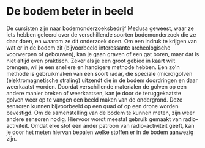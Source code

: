 # De bodem beter in beeld
De cursisten zijn naar bodemonderzoeksbedrijf Medusa geweest, waar ze iets hebben geleerd over de verschillende soorten bodemonderzoek die ze daar doen, en waarom ze dit onderzoek doen. Om een indruk te krijgen van wat er in de bodem zit (bijvoorbeeld interessante archeologische voorwerpen of gebouwen), kan je gaan graven of een gat boren, maar dat is niet altijd even praktisch. Zeker als je een groot gebied in kaart wilt brengen, wil je een snellere en handigere methode hebben. Een zo'n methode is gebruikmaken van een soort radar, die speciale (micro)golven (elektromagnetische straling) uitzendt die in de bodem doordringen en daar weerkaatst worden. Doordat verschillende materialen de golven op een andere manier breken of weerkaatsen, kan je door de teruggekaatste golven weer op te vangen een beeld maken van de ondergrond. Deze sensoren kunnen bijvoorbeeld op een quad of op een drone worden bevestigd. Om de samenstelling van de bodem te kunnen meten, zijn weer andere sensoren nodig. Hiervoor wordt meestal gebruik gemaakt van radio-activiteit. Omdat elke stof een ander patroon van radio-activiteit geeft, kan je door het meten hiervan bepalen welke stoffen er in de bodem aanwezig zijn.
